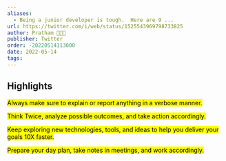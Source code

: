 ```yaml
---
aliases:
  - Being a junior developer is tough.  Here are 9 ...
url: https://twitter.com/i/web/status/1525543969798733825
author: Pratham 👨‍💻🚀
publisher: Twitter
order: -20220514113000
date: 2022-05-14
tags:
---
```


## Highlights
<mark>Always make sure to explain or report anything in a verbose manner.</mark>

<mark>Think Twice, analyze possible outcomes, and take action accordingly.</mark>

<mark>Keep exploring new technologies, tools, and ideas to help you deliver your goals 10X faster.</mark>

<mark>Prepare your day plan, take notes in meetings, and work accordingly.</mark>

